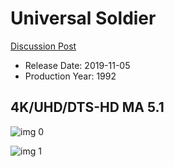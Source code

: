 # Universal Soldier

[Discussion Post](https://www.avsforum.com/threads/bass-eq-for-filtered-movies.2995212/post-59402834)

* Release Date: 2019-11-05
* Production Year: 1992

## 4K/UHD/DTS-HD MA 5.1

![img 0](https://i.imgur.com/YCEAdz2.jpg)

![img 1](https://i.imgur.com/PL971k9.png)

